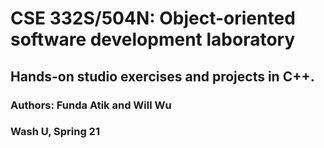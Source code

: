 # CSE 332S/504N: Object-oriented software development laboratory
## Hands-on studio exercises and projects in C++.
### Authors: Funda Atik and Will Wu
### Wash U, Spring 21
